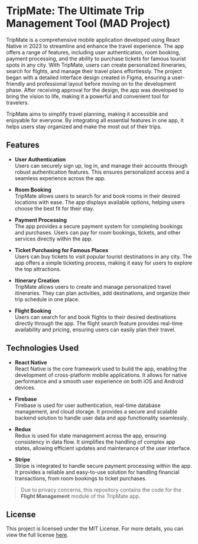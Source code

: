 # TripMate: The Ultimate Trip Management Tool (MAD Project)

TripMate is a comprehensive mobile application developed using React Native in 2023 to streamline and enhance the travel experience. The app offers a range of features, including user authentication, room booking, payment processing, and the ability to purchase tickets for famous tourist spots in any city. With TripMate, users can create personalized itineraries, search for flights, and manage their travel plans effortlessly. The project began with a detailed interface design created in Figma, ensuring a user-friendly and professional layout before moving on to the development phase. After receiving approval for the design, the app was developed to bring the vision to life, making it a powerful and convenient tool for travelers.

TripMate aims to simplify travel planning, making it accessible and enjoyable for everyone. By integrating all essential features in one app, it helps users stay organized and make the most out of their trips.

## Features

- **User Authentication**  
  Users can securely sign up, log in, and manage their accounts through robust authentication features. This ensures personalized access and a seamless experience across the app.

- **Room Booking**  
  TripMate allows users to search for and book rooms in their desired locations with ease. The app displays available options, helping users choose the best fit for their stay.

- **Payment Processing**  
  The app provides a secure payment system for completing bookings and purchases. Users can pay for room bookings, tickets, and other services directly within the app.

- **Ticket Purchasing for Famous Places**  
  Users can buy tickets to visit popular tourist destinations in any city. The app offers a simple ticketing process, making it easy for users to explore the top attractions.

- **Itinerary Creation**  
  TripMate allows users to create and manage personalized travel itineraries. They can plan activities, add destinations, and organize their trip schedule in one place.

- **Flight Booking**  
  Users can search for and book flights to their desired destinations directly through the app. The flight search feature provides real-time availability and pricing, ensuring users can easily plan their travel.

## Technologies Used

- **React Native**  
  React Native is the core framework used to build the app, enabling the development of cross-platform mobile applications. It allows for native performance and a smooth user experience on both iOS and Android devices.

- **Firebase**  
  Firebase is used for user authentication, real-time database management, and cloud storage. It provides a secure and scalable backend solution to handle user data and app functionality seamlessly.

- **Redux**  
  Redux is used for state management across the app, ensuring consistency in data flow. It simplifies the handling of complex app states, allowing efficient updates and maintenance of the user interface.

- **Stripe**  
  Stripe is integrated to handle secure payment processing within the app. It provides a reliable and easy-to-use solution for handling financial transactions, from room bookings to ticket purchases.


> Due to privacy concerns, this repository contains the code for the **Flight Management** module of the TripMate app.

## License

This project is licensed under the MIT License. For more details, you can view the full license [here](https://opensource.org/licenses/MIT).
